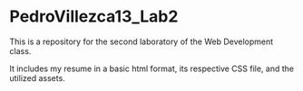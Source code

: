 # PedroVillezca13_Lab2

This is a repository for the second laboratory of the Web Development class.

It includes my resume in a basic html format, its respective CSS file, and the utilized assets.
